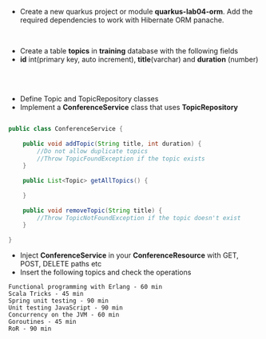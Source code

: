 * Create a new quarkus project or module __quarkus-lab04-orm__. Add the required dependencies to work with Hibernate ORM panache.

<br/>


* Create a table __topics__ in __training__ database with the following fields
* __id__ int(primary key, auto increment), __title__(varchar) and __duration__ (number)

<br/>



<br/>

* Define Topic and TopicRepository classes
* Implement a __ConferenceService__ class that uses __TopicRepository__

``` java 

public class ConferenceService {
	
	public void addTopic(String title, int duration) {
		//Do not allow duplicate topics
		//Throw TopicFoundException if the topic exists
	}
	
	public List<Topic> getAllTopics() {
	
	} 
	
	public void removeTopic(String title) {
		//Throw TopicNotFoundException if the topic doesn't exist
	}
	
}

```

* Inject __ConferenceService__ in your **ConferenceResource** with GET, POST, DELETE paths etc
* Insert the following topics and check the operations

```
Functional programming with Erlang - 60 min
Scala Tricks - 45 min
Spring unit testing - 90 min
Unit testing JavaScript - 90 min
Concurrency on the JVM - 60 min
Goroutines - 45 min
RoR - 90 min
```
